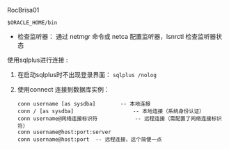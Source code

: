 RocBrisa01

`$ORACLE_HOME/bin`

- 检查监听器： 通过 netmgr 命令或 netca 配置监听器，lsnrctl 检查监听器状态



 

使用sqlplus进行连接 : 

1. 在启动sqlplus时不出现登录界面： `sqlplus /nolog`

2. 使用connect 连接到数据库实例： 

   ```
   conn username [as sysdba]   		-- 本地连接
   conn / [as sysdba]					-- 本地连接（系统身份认证）
   conn username@网络连接标识符			-- 远程连接（需配置了网络连接标识符）
   conn username@host:port:server 
   conn username@host:port  -- 远程连接，这个简便一点
   ```










